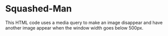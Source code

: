 # Squashed-Man
This HTML code uses a media query to make an image disappear and have another image appear when the window width goes below 500px.
